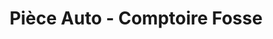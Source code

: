 ---
title: "Pièce Auto - Comptoire Fosse"
url: /canohes/piece-auto-comptoire-fosse/
shop: pièces de voitures
---
